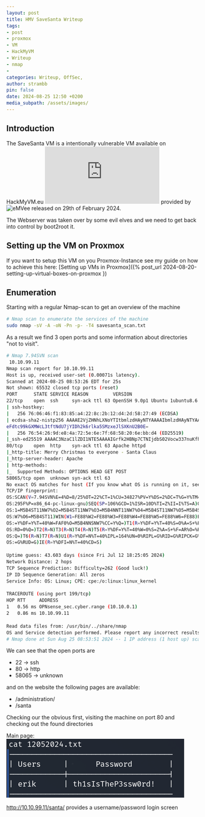 ```yaml
---
layout: post
title: HMV SaveSanta Writeup
tags:
- post
- proxmox
- VM
- HackMyVM
- Writeup
- nmap
- 
categories: Writeup, OffSec,
author: strambb
pin: false
date: 2024-08-25 12:50 +0200
media_subpath: /assets/images/
---
```


## Introduction
The SaveSanta VM is a intentionally vulnerable VM available on HackMyVM.eu ![SaveSanta on HMV](https://hackmyvm.eu/machines/machine.php?vm=SaveSanta) provided by ![eMVee](https://emvee-nl.github.io/) released on 29th of February 2024.

The Webserver was taken over by some evil elves and we need to get back into control by boot2root it.

## Setting up the VM on Proxmox
If you want to setup this VM on you Proxmox-Instance see my guide on how to achieve this here: [Setting up VMs in Proxmox]({% post_url 2024-08-20-setting-up-virtual-boxes-on-proxmox })


## Enumeration
Starting with a regular Nmap-scan to get an overview of the machine

```bash
# Nmap scan to enumerate the services of the machine
sudo nmap -sV -A -oN -Pn -p- -T4 savesanta_scan.txt
```

As a result we find 3 open ports and some information about directories "not to visit". 

```bash
# Nmap 7.94SVN scan
 10.10.99.11
Nmap scan report for 10.10.99.11
Host is up, received user-set (0.00071s latency).
Scanned at 2024-08-25 08:53:26 EDT for 25s
Not shown: 65532 closed tcp ports (reset)
PORT      STATE SERVICE REASON         VERSION
22/tcp    open  ssh     syn-ack ttl 63 OpenSSH 9.0p1 Ubuntu 1ubuntu8.6 (Ubuntu Linux; protocol 2.0)
| ssh-hostkey: 
|   256 76:06:46:f1:83:85:a4:22:8c:2b:12:d4:2d:58:27:49 (ECDSA)
| ecdsa-sha2-nistp256 AAAAE2VjZHNhLXNoYTItbmlzdHAyNTYAAAAIbmlzdHAyNTYAAABBBH7MzSovnIRMiRExL2yRZPzvAjSotLWKXBTX
eFdtc99kGXMWcL3tftNdU7jYIDh2k6rlka5SMzxeJlSXKnU2B0E=
|   256 76:54:26:9d:e8:4a:72:5e:6e:7f:68:58:20:6e:bb:d4 (ED25519)
|_ssh-ed25519 AAAAC3NzaC1lZDI1NTE5AAAAIGrfk2HBNp7CTNIjdbS02Vocw337nuKfhxpSIEEmsvRm
80/tcp    open  http    syn-ack ttl 63 Apache httpd
|_http-title: Merry Christmas to everyone - Santa Claus
|_http-server-header: Apache
| http-methods: 
|_  Supported Methods: OPTIONS HEAD GET POST
58065/tcp open  unknown syn-ack ttl 63
No exact OS matches for host (If you know what OS is running on it, see https://nmap.org/submit/ ).
TCP/IP fingerprint:
OS:SCAN(V=7.94SVN%E=4%D=8/25%OT=22%CT=1%CU=34827%PV=Y%DS=2%DC=T%G=Y%TM=66CB
OS:295F%P=x86_64-pc-linux-gnu)SEQ(SP=106%GCD=1%ISR=10D%TI=Z%II=I%TS=A)OPS(O
OS:1=M5B4ST11NW7%O2=M5B4ST11NW7%O3=M5B4NNT11NW7%O4=M5B4ST11NW7%O5=M5B4ST11N
OS:W7%O6=M5B4ST11)WIN(W1=FE88%W2=FE88%W3=FE88%W4=FE88%W5=FE88%W6=FE88)ECN(R
OS:=Y%DF=Y%T=40%W=FAF0%O=M5B4NNSNW7%CC=Y%Q=)T1(R=Y%DF=Y%T=40%S=O%A=S+%F=AS%
OS:RD=0%Q=)T2(R=N)T3(R=N)T4(R=N)T5(R=Y%DF=Y%T=40%W=0%S=Z%A=S+%F=AR%O=%RD=0%
OS:Q=)T6(R=N)T7(R=N)U1(R=Y%DF=N%T=40%IPL=164%UN=0%RIPL=G%RID=G%RIPCK=G%RUCK
OS:=G%RUD=G)IE(R=Y%DFI=N%T=40%CD=S)

Uptime guess: 43.603 days (since Fri Jul 12 18:25:05 2024)
Network Distance: 2 hops
TCP Sequence Prediction: Difficulty=262 (Good luck!)
IP ID Sequence Generation: All zeros
Service Info: OS: Linux; CPE: cpe:/o:linux:linux_kernel

TRACEROUTE (using port 199/tcp)
HOP RTT     ADDRESS
1   0.56 ms OPNsense_sec.cyber.range (10.10.0.1)
2   0.86 ms 10.10.99.11

Read data files from: /usr/bin/../share/nmap
OS and Service detection performed. Please report any incorrect results at https://nmap.org/submit/ .
# Nmap done at Sun Aug 25 08:53:51 2024 -- 1 IP address (1 host up) scanned in 24.90 seconds

```

We can see that the open ports are
- 22 -> ssh
- 80 -> http
- 58065 -> unknown

and on the website the following pages are available:
- /administration/
- /santa

Checking our the obvious first, visiting the machine on port 80 and checking out the found directories

Main page: 
![Main page of save santa](image.png)


http://10.10.99.11/santa/ provides a username/password login screen

